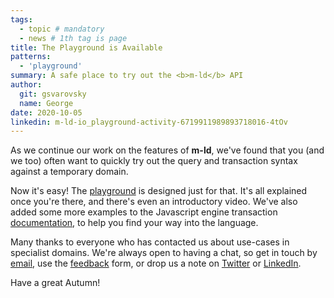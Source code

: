 ```yaml
---
tags:
  - topic # mandatory
  - news # 1th tag is page
title: The Playground is Available
patterns:
  - 'playground'
summary: A safe place to try out the <b>m-ld</b> API
author:
  git: gsvarovsky
  name: George
date: 2020-10-05
linkedin: m-ld-io_playground-activity-6719911989893718016-4tOv
---
```

As we continue our work on the features of **m-ld**, we've found that you (and
we too) often want to quickly try out the query and transaction syntax against a
temporary domain.

Now it's easy! The [playground](/playground/) is designed just for that. It's
all explained once you're there, and there's even an introductory video. We've
also added some more examples to the Javascript engine transaction
[documentation](https://js.m-ld.org/#transactions), to help you find your way
into the language.

Many thanks to everyone who has contacted us about use-cases in specialist
domains. We're always open to having a chat, so get in touch by
[email](info@m-ld.io), use the [feedback](/hello/) form, or drop us a note on
[Twitter](https://twitter.com/m_ld_io) or
[LinkedIn](https://www.linkedin.com/company/m-ld-io/).

Have a great Autumn!
